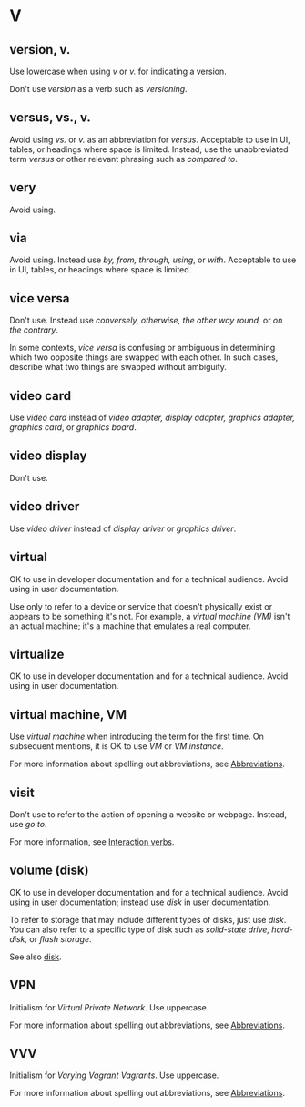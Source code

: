 # V

## version, v.

Use lowercase when using *v* or *v.* for indicating a version.

Don't use *version* as a verb such as *versioning*.

## versus, vs., v.

Avoid using *vs.* or *v.* as an abbreviation for *versus*. Acceptable to use in UI, tables, or headings where space is limited. Instead, use the unabbreviated term *versus* or other relevant phrasing such as *compared to*.

## very

Avoid using.

## via

Avoid using. Instead use *by, from, through, using*, or *with*. Acceptable to use in UI, tables, or headings where space is limited.

## vice versa

Don't use. Instead use *conversely, otherwise, the other way round,* or *on the contrary*.

In some contexts, *vice versa* is confusing or ambiguous in determining which two opposite things are swapped with each other. In such cases, describe what two things are swapped without ambiguity.

## video card

Use *video card* instead of *video adapter, display adapter, graphics adapter, graphics card*, or *graphics board*.

## video display

Don't use.

## video driver

Use *video driver* instead of *display driver* or *graphics driver*.

## virtual

OK to use in developer documentation and for a technical audience. Avoid using in user documentation.

Use only to refer to a device or service that doesn't physically exist or appears to be something it's not. For example, a *virtual machine (VM)* isn't an actual machine; it's a machine that emulates a real computer.

## virtualize

OK to use in developer documentation and for a technical audience. Avoid using in user documentation.

## virtual machine, VM

Use *virtual machine* when introducing the term for the first time. On subsequent mentions, it is OK to use *VM* or *VM instance*.

For more information about spelling out abbreviations, see [Abbreviations](https://make.wordpress.org/docs/style-guide/language-grammar/abbreviations/).

## visit

Don't use to refer to the action of opening a website or webpage. Instead, use *go to*.

For more information, see [Interaction verbs](https://make.wordpress.org/docs/style-guide/developer-content/ui-elements/#interaction-verbs).

## volume (disk)

OK to use in developer documentation and for a technical audience. Avoid using in user documentation; instead use *disk* in user documentation.

To refer to storage that may include different types of disks, just use *disk*. You can also refer to a specific type of disk such as *solid-state drive, hard-disk,* or *flash storage*.

See also [disk](https://make.wordpress.org/docs/style-guide/word-list/d/#disk).

## VPN

Initialism for *Virtual Private Network*. Use uppercase.

For more information about spelling out abbreviations, see [Abbreviations](https://make.wordpress.org/docs/style-guide/language-grammar/abbreviations/).

## VVV

Initialism for *Varying Vagrant Vagrants*. Use uppercase.

For more information about spelling out abbreviations, see [Abbreviations](https://make.wordpress.org/docs/style-guide/language-grammar/abbreviations/).

